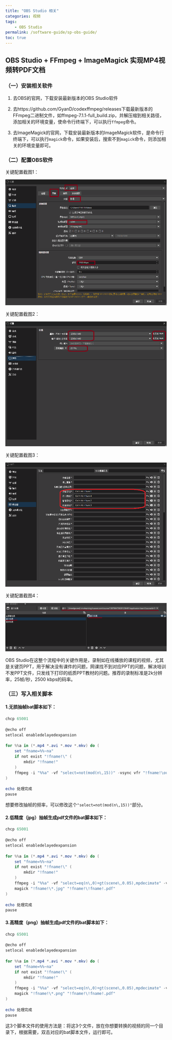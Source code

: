 ```yaml
---
title: "OBS Studio 相关"
categories: 视频
tags:
    - OBS Studio
permalink: /software-guide/sp-obs-guide/
toc: true
---
```


## OBS Studio + FFmpeg + ImageMagick 实现MP4视频转PDF文档

### （一）安装相关软件

1. 去OBS的官网，下载安装最新版本的OBS Studio软件

2. 去https://github.com/GyanD/codexffmpeg/releases下载最新版本的FFmpeg二进制文件，如ffmpeg-7.1.1-full_build.zip，并解压缩到相关路径，添加相关的环境变量，使命令行终端下，可以执行`ffmpeg`命令。

3. 去ImageMagick的官网，下载安装最新版本的ImageMagick软件，是命令行终端下，可以执行`magick`命令，如果安装后，搜索不到`magick`命令，则添加相关的环境变量即可。

### （二）配置OBS软件

关键配置截图1：

![](./../../assets/software-guide/shipin/picture/obsstudio/OBS-pz-1.png)



关键配置截图2：

![](./../../assets/software-guide/shipin/picture/obsstudio/OBS-pz-2.png)



关键配置截图3：

![](./../../assets/software-guide/shipin/picture/obsstudio/OBS-pz-3.png)



关键配置截图4：

![](./../../assets/software-guide/shipin/picture/obsstudio/OBS-pz-4.png)



OBS Studio在这整个流程中的关键作用是，录制如在线播放的课程的视频，尤其是关键页PPT，用于解决没有课件的问题，网课找不到对应PPT的问题，解决培训不发PPT文件，只发线下打印的纸质PPT教材的问题。推荐的录制标准是2k分辨率，25帧/秒，2500 kbps的码率。



### （三）写入相关脚本

#### 1.无损抽帧bat脚本如下：

```powershell
chcp 65001

@echo off
setlocal enabledelayedexpansion

for %%a in (*.mp4 *.avi *.mov *.mkv) do (
    set "fname=%%~na"
    if not exist "!fname!\" (
        mkdir "!fname!"
    )
    ffmpeg -i "%%a" -vf "select=not(mod(n\,15))" -vsync vfr "!fname!\output_%%04d.png"
)

echo 处理完成
pause
```

想要修改抽帧的频率，可以修改这个`"select=not(mod(n\,15))"`部分。

#### 2.低精度（jpg）抽帧生成pdf文件的bat脚本如下：

```powershell
chcp 65001

@echo off
setlocal enabledelayedexpansion

for %%a in (*.mp4 *.avi *.mov *.mkv) do (
    set "fname=%%~na"
    if not exist "!fname!\" (
        mkdir "!fname!"
    )
    ffmpeg -i "%%a" -vf "select=eq(n\,0)+gt(scene\,0.05),mpdecimate" -vsync vfr "!fname!\output_%%04d.jpg"
    magick "!fname!\*.jpg" "!fname!\!fname!.pdf"
)

echo 处理完成
pause
```



#### 3.高精度（png）抽帧生成pdf文件的bat脚本如下：

```powershell
chcp 65001

@echo off
setlocal enabledelayedexpansion

for %%a in (*.mp4 *.avi *.mov *.mkv) do (
    set "fname=%%~na"
    if not exist "!fname!\" (
        mkdir "!fname!"
    )
    ffmpeg -i "%%a" -vf "select=eq(n\,0)+gt(scene\,0.05),mpdecimate" -vsync vfr "!fname!\output_%%04d.png"
    magick "!fname!\*.png" "!fname!\!fname!.pdf"
)

echo 处理完成
pause
```

这3个脚本文件的使用方法是：将这3个文件，放在你想要转换的视频的同一个目录下，根据需要，双击对应的bat脚本文件，运行即可。





